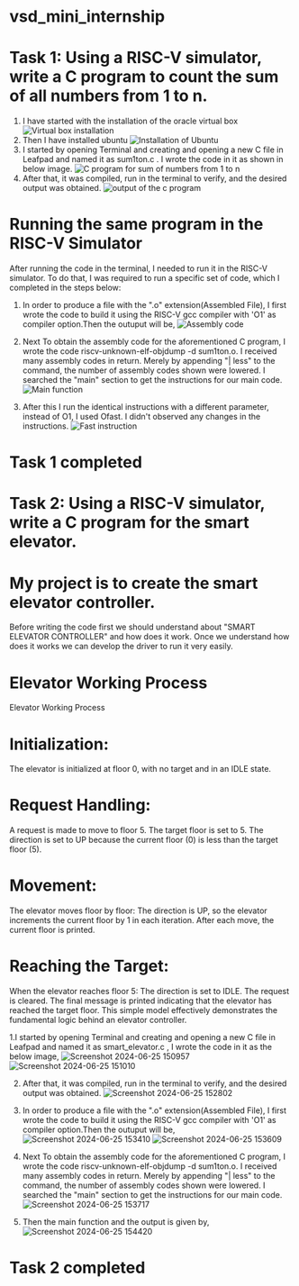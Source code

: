 # vsd_mini_internship
# Task 1:  Using a RISC-V simulator, write a C program to count the sum of all numbers from 1 to n.
1. I have started with the installation of the oracle virtual box
![Virtual box installation](https://github.com/JayashreeN-23/vsd_mini_internship/assets/173695325/e0fd0241-6ee6-4037-9cc0-c1509c951068)
2. Then I have installed ubuntu
![Installation of Ubuntu](https://github.com/JayashreeN-23/vsd_mini_internship/assets/173695325/f91d03bd-8764-4564-87f1-87700c9db623)
3. I started by opening Terminal and creating and opening a new C file in Leafpad and named it as sum1ton.c . I wrote the code in it as shown in below image.
![C program for sum of numbers from 1 to n](https://github.com/JayashreeN-23/vsd_mini_internship/assets/173695325/abc7ffdf-40eb-485f-8067-5292b8a11dbf)
4. After that, it was compiled, run in the terminal to verify, and the desired output was obtained.
![output of the c program](https://github.com/JayashreeN-23/vsd_mini_internship/assets/173695325/f034395c-6198-48b2-aae6-eae609a3143e)
# Running the same program in the RISC-V Simulator
After running the code in the terminal, I needed to run it in the RISC-V simulator. To do that, I was required to run a specific set of code, which I completed in the steps below:
1. In order to produce a file with the ".o" extension(Assembled File), I first wrote the code to build it using the RISC-V gcc compiler with 'O1' as compiler option.Then the outuput will be,
![Assembly code](https://github.com/JayashreeN-23/vsd_mini_internship/assets/173695325/b767dd45-4ac1-4a04-86b8-141944c51bc4)

3. Next To obtain the assembly code for the aforementioned C program, I wrote the code riscv-unknown-elf-objdump -d sum1ton.o. I received many assembly codes in return. Merely by appending "| less" to the command, the number of assembly codes shown were lowered. I searched the "main" section to get the instructions for our main code.
![Main function](https://github.com/JayashreeN-23/vsd_mini_internship/assets/173695325/933d40d7-bde3-4bb7-b988-4b4cc19c42a2)

5. After this I run the identical instructions with a different parameter, instead of O1, I used Ofast. I didn't observed any changes in the instructions.
![Fast instruction](https://github.com/JayashreeN-23/vsd_mini_internship/assets/173695325/64b037c5-8e0a-4db1-b439-51001dfbbc87)
# Task 1 completed

# Task 2: Using a RISC-V simulator, write a C program for the smart elevator.
# My project is to create the smart elevator controller.
Before writing the code first we should understand about "SMART ELEVATOR CONTROLLER" and how does it work. Once we understand how does it works we can develop the driver to run it very easily.
# Elevator Working Process
Elevator Working Process
# Initialization: 
The elevator is initialized at floor 0, with no target and in an IDLE state.
# Request Handling:
A request is made to move to floor 5.
The target floor is set to 5.
The direction is set to UP because the current floor (0) is less than the target floor (5).
# Movement: 
The elevator moves floor by floor:
The direction is UP, so the elevator increments the current floor by 1 in each iteration.
After each move, the current floor is printed.
# Reaching the Target:
When the elevator reaches floor 5:
The direction is set to IDLE.
The request is cleared.
The final message is printed indicating that the elevator has reached the target floor.
This simple model effectively demonstrates the fundamental logic behind an elevator controller.

1.I started by opening Terminal and creating and opening a new C file in Leafpad and named it as smart_elevator.c , I wrote the code in it as the below image,
![Screenshot 2024-06-25 150957](https://github.com/JayashreeN-23/vsd_mini_internship/assets/173695325/b6f73d91-8752-40c4-8a42-53364e64534e)
![Screenshot 2024-06-25 151010](https://github.com/JayashreeN-23/vsd_mini_internship/assets/173695325/45c243ca-b4e6-46d5-80df-b521e60d04a6)

2. After that, it was compiled, run in the terminal to verify, and the desired output was obtained.
![Screenshot 2024-06-25 152802](https://github.com/JayashreeN-23/vsd_mini_internship/assets/173695325/b3cb6a37-75fd-4a8f-a8ff-6438f0c95e65)

3. In order to produce a file with the ".o" extension(Assembled File), I first wrote the code to build it using the RISC-V gcc compiler with 'O1' as compiler option.Then the outuput will be,
![Screenshot 2024-06-25 153410](https://github.com/JayashreeN-23/vsd_mini_internship/assets/173695325/60129b86-f730-4c9f-8292-edfaaaa619db)
![Screenshot 2024-06-25 153609](https://github.com/JayashreeN-23/vsd_mini_internship/assets/173695325/5fa14355-9c23-4944-a543-f295767b50ee)

4. Next To obtain the assembly code for the aforementioned C program, I wrote the code riscv-unknown-elf-objdump -d sum1ton.o. I received many assembly codes in return. Merely by appending "| less" to the command, the number of assembly codes shown were lowered. I searched the "main" section to get the instructions for our main code.
![Screenshot 2024-06-25 153717](https://github.com/JayashreeN-23/vsd_mini_internship/assets/173695325/d1790c19-4490-46d9-9429-572b12bf3e95)

5. Then the main function and the output is given by,
![Screenshot 2024-06-25 154420](https://github.com/JayashreeN-23/vsd_mini_internship/assets/173695325/88e5c4c7-3c12-4b23-9d4a-6a635e877221)

# Task 2 completed












